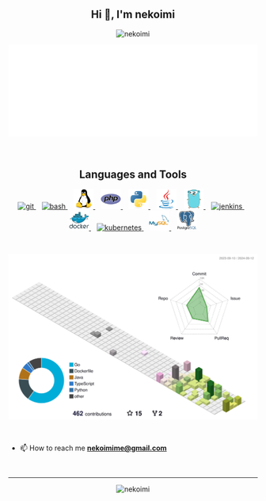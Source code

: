 <!-- ## Hi there 👋 -->

<!--
**nekoimi/nekoimi** is a ✨ _special_ ✨ repository because its `README.md` (this file) appears on your GitHub profile.

Here are some ideas to get you started:

- 🔭 I’m currently working on ...
- 🌱 I’m currently learning ...
- 👯 I’m looking to collaborate on ...
- 🤔 I’m looking for help with ...
- 💬 Ask me about ...
- 📫 How to reach me: ...
- 😄 Pronouns: ...
- ⚡ Fun fact: ...
-->

<!--
<div>
  <img style="width:49%" src="https://github-profile-summary-cards.vercel.app/api/cards/repos-per-language?username=nekoimi&theme=github" />
  <img style="width:49%" src="https://github-profile-summary-cards.vercel.app/api/cards/most-commit-language?username=nekoimi&theme=github" />
</div>

<div>
  <img style="width:49%" src="https://github-profile-summary-cards.vercel.app/api/cards/stats?username=nekoimi&theme=github" />
  <img style="width:49%" src="https://github-profile-summary-cards.vercel.app/api/cards/productive-time?username=nekoimi&theme=github&utcOffset=8" />
</div>
-->



<h2 align="center">Hi 👋, I'm nekoimi</h2>
<p align="center"> <img src="https://github-profile-trophy.vercel.app/?username=nekoimi&rank=-C" alt="nekoimi" /> </p>

<!-- <p align="center">
  <img width="100%" src="https://github-profile-summary-cards.vercel.app/api/cards/profile-details?username=nekoimi&theme=github" />
</p> -->

![](./profile-metrics.svg)

<!--
[![Ashutosh's github activity graph](https://github-readme-activity-graph.vercel.app/graph?username=nekoimi&theme=github)](https://github.com/ashutosh00710/github-readme-activity-graph)
-->

<br>

<h2 align="center">Languages and Tools</h2>
<p align="center"> 
  <a href="https://git-scm.com/" target="_blank" rel="noreferrer"> 
    <img src="https://www.vectorlogo.zone/logos/git-scm/git-scm-icon.svg" alt="git" width="40" height="40"/> 
  </a>
  <span>&nbsp;&nbsp;</span>
  <a href="https://www.gnu.org/software/bash/" target="_blank" rel="noreferrer"> 
    <img src="https://www.vectorlogo.zone/logos/gnu_bash/gnu_bash-icon.svg" alt="bash" width="40" height="40"/> 
  </a> 
  <span>&nbsp;&nbsp;</span>
  <a href="https://www.linux.org/" target="_blank" rel="noreferrer"> 
    <img src="https://raw.githubusercontent.com/devicons/devicon/master/icons/linux/linux-original.svg" alt="linux" width="40" height="40"/> 
  </a> 
  <span>&nbsp;&nbsp;</span>
  <a href="https://www.php.net" target="_blank" rel="noreferrer"> 
    <img src="https://raw.githubusercontent.com/devicons/devicon/master/icons/php/php-original.svg" alt="php" width="40" height="40"/> 
  </a> 
  <span>&nbsp;&nbsp;</span>
  <a href="https://www.python.org" target="_blank" rel="noreferrer"> 
    <img src="https://raw.githubusercontent.com/devicons/devicon/master/icons/python/python-original.svg" alt="python" width="40" height="40"/> 
  </a> 
  <span>&nbsp;&nbsp;</span>
  <a href="https://www.java.com" target="_blank" rel="noreferrer"> 
    <img src="https://raw.githubusercontent.com/devicons/devicon/master/icons/java/java-original.svg" alt="java" width="40" height="40"/> 
  </a> 
  <span>&nbsp;&nbsp;</span>
  <a href="https://golang.org" target="_blank" rel="noreferrer"> 
    <img src="https://raw.githubusercontent.com/devicons/devicon/master/icons/go/go-original.svg" alt="go" width="40" height="40"/> 
  </a> 
  <span>&nbsp;&nbsp;</span>
  <a href="https://www.jenkins.io" target="_blank" rel="noreferrer"> 
    <img src="https://www.vectorlogo.zone/logos/jenkins/jenkins-icon.svg" alt="jenkins" width="40" height="40"/> 
  </a> 
  <span>&nbsp;&nbsp;</span>
  <a href="https://www.docker.com/" target="_blank" rel="noreferrer"> 
    <img src="https://raw.githubusercontent.com/devicons/devicon/master/icons/docker/docker-original-wordmark.svg" alt="docker" width="40" height="40"/> 
  </a> 
  <span>&nbsp;&nbsp;</span>
  <a href="https://kubernetes.io" target="_blank" rel="noreferrer"> 
    <img src="https://www.vectorlogo.zone/logos/kubernetes/kubernetes-icon.svg" alt="kubernetes" width="40" height="40"/> 
  </a> 
  <span>&nbsp;&nbsp;</span>
  <a href="https://www.mysql.com/" target="_blank" rel="noreferrer"> 
    <img src="https://raw.githubusercontent.com/devicons/devicon/master/icons/mysql/mysql-original-wordmark.svg" alt="mysql" width="40" height="40"/> 
  </a> 
  <span>&nbsp;&nbsp;</span>
  <a href="https://www.postgresql.org" target="_blank" rel="noreferrer"> 
    <img src="https://raw.githubusercontent.com/devicons/devicon/master/icons/postgresql/postgresql-original-wordmark.svg" alt="postgresql" width="40" height="40"/> 
  </a> 
</p>

<!--
<p><img align="left" src="https://github-readme-stats.vercel.app/api/top-langs?username=nekoimi&show_icons=true&locale=en&layout=compact" alt="nekoimi" /></p>

<p>&nbsp;<img align="center" src="https://github-readme-stats.vercel.app/api?username=nekoimi&show_icons=true&locale=en" alt="nekoimi" /></p>

<p><img align="center" src="https://github-readme-streak-stats.herokuapp.com/?user=nekoimi&" alt="nekoimi" /></p>
-->

<!--
<p>
  <img style="width:59%;" src="https://github-readme-stats.vercel.app/api?username=nekoimi&show_icons=true&include_all_commits=true&theme=github" />
  <img style="width:39%;" src="https://github-readme-stats.vercel.app/api/top-langs/?username=nekoimi&layout=compact&theme=github&langs_count=8&hide=html,css,c" />
</p>
-->

<br>

![](./profile-3d-contrib/profile-season-animate.svg)

<br>

- 📫 How to reach me **nekoimime@gmail.com**

<!--
<h3 align="left">Connect with me:</h3>
<p align="left">
</p>
-->

<br>

<hr>

<p align="center"> <img src="https://komarev.com/ghpvc/?username=nekoimi&label=Profile%20views&color=0e75b6&style=flat" alt="nekoimi" /> </p>


